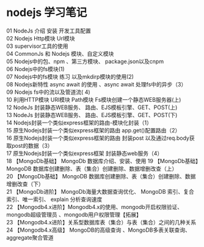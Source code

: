 # nodejs 学习笔记


01 NodeJs 介绍 安装 开发工具配置  
02 Nodejs Http模块 Url模块  
03 supervisor工具的使用   
04 CommonJs 和 Nodejs 模块、自定义模块   
05 Nodejs中的包、npm 、第三方模块、 package.json以及cnpm   
06 Nodejs中的fs模块(1)   
07 Nodejs中的fs模块 练习 以及mkdirp模块的使用(2)   
08 Nodejs新特性 async await  的使用 、async await 处理fs中的异步（3）  
09 Nodejs fs中的流以及管道流( 4)  
10 利用HTTP模块 URl模块 Path模块 Fs模块创建一个静态WEB服务器(上)  
12 NodeJs 封装静态WEB服务、 路由、EJS模板引擎、GET、POST(上)    
13 NodeJs 封装静态WEB服务、 路由、EJS模板引擎、GET、POST(下)   
14 Nodejs封装一个类似express框架的路由-模块化封装（1）    
15 原生Nodejs封装一个类似express框架的路由 app.get()配置路由（2）   
16 原生Nodejs封装一个类似express框架的路由 封装post 以及通过req.body获取post的数据（3）  
17 原生Nodejs封装一个类似express框架  封装静态web服务（4）    
18 【MongoDb基础】 MongoDb 数据库介绍、安装、使用 
19 【MongoDb基础】MongoDB 数据库创建删除、表（集合）创建删除、数据增删改查（上）  
20 【MongoDb基础】 MongoDB 数据库创建删除、表（集合）创建删除、数据增删改查（下）   
21 【MongoDb进阶】 MongoDb海量大数据查询优化、 MongoDB 索引、复合索引、唯一索引、 explain 分析查询速度   
22 【Mongodb4.x进阶】Mongodb4.x的使用、mongodb开启权限验证、 mongodb超级管理员 、mongodb用户权限管理【拓展】   
23 【Mongodb4.x进阶】关系型数据库表（集合）与表（集合）之间的几种关系   
24 【Mongodb4.x高级】 MongoDB的高级查询 、MongoDB多表关联查询、aggregate聚合管道   









